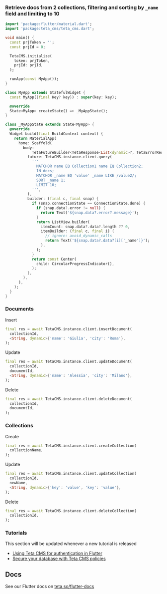 ### Retrieve docs from 2 collections, filtering and sorting by `_name` field and limiting to 10

```dart
import 'package:flutter/material.dart';
import 'package:teta_cms/teta_cms.dart';

void main() {
  const prjToken = '';
  const prjId = 0;

  TetaCMS.initialize(
    token: prjToken,
    prjId: prjId,
  );

  runApp(const MyApp());
}

class MyApp extends StatefulWidget {
  const MyApp({final Key? key}) : super(key: key);

  @override
  State<MyApp> createState() => _MyAppState();
}

class _MyAppState extends State<MyApp> {
  @override
  Widget build(final BuildContext context) {
    return MaterialApp(
      home: Scaffold(
        body:
            TetaFutureBuilder<TetaResponse<List<dynamic>?, TetaErrorResponse?>>(
          future: TetaCMS.instance.client.query(
            '''
              MATCHOR name EQ Collection1 name EQ Collection2;
              IN docs;
              MATCHOR _name EQ 'value' _name LIKE /value2/;
              SORT _name 1;
              LIMIT 10;
            ''',
          ),
          builder: (final c, final snap) {
            if (snap.connectionState == ConnectionState.done) {
              if (snap.data?.error != null) {
                return Text('${snap.data?.error?.message}');
              }
              return ListView.builder(
                itemCount: snap.data?.data?.length ?? 0,
                itemBuilder: (final c, final i) {
                  // ignore: avoid_dynamic_calls
                  return Text('${snap.data?.data?[i]['_name']}');
                },
              );
            }
            return const Center(
              child: CircularProgressIndicator(),
            );
          },
        ),
      ),
    );
  }
}
```

### Documents

Insert

```dart
final res = await TetaCMS.instance.client.insertDocument(
  collectionId,
  <String, dynamic>{'name': 'Giulia', 'city': 'Roma'},
);
```

Update

```dart
final res = await TetaCMS.instance.client.updateDocument(
  collectionId,
  documentId,
  <String, dynamic>{'name': 'Alessia', 'city': 'Milano'},
);
```

Delete

```dart
final res = await TetaCMS.instance.client.deleteDocument(
  collectionId,
  documentId,
);
```

### Collections

Create

```dart
final res = await TetaCMS.instance.client.createCollection(
  collectionName,
);
```

Update

```dart
final res = await TetaCMS.instance.client.updateCollection(
  collectionId,
  newName,
  <String, dynamic>{'key': 'value', 'key': 'value'},
);
```

Delete

```dart
final res = await TetaCMS.instance.client.deleteCollection(
  collectionId,
);
```

### Tutorials
This section will be updated whenever a new tutorial is released

- [Using Teta CMS for authentication in Flutter](https://teta.so/using-teta-cms-for-authentication-in-flutter/)
- [Secure your database with Teta CMS policies](https://teta.so/policies/)

## Docs
See our Flutter docs on [teta.so/flutter-docs](https://teta.so/flutter-docs)